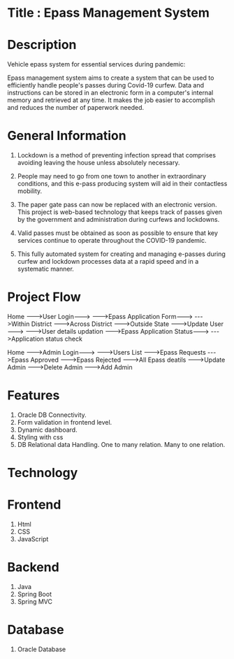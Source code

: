 # Title : Epass Management System


# Description

Vehicle epass system for essential services during pandemic:

Epass management system aims to create a system that can be used to efficiently handle people's passes during Covid-19 curfew. Data and instructions can be stored in an electronic form in a computer's internal memory and retrieved at any time. It makes the job easier to accomplish and reduces the number of paperwork needed.

# General Information

1. Lockdown is a method of preventing infection spread that comprises avoiding leaving the house unless absolutely necessary. 

2. People may need to go from one town to another in extraordinary conditions, and this e-pass producing system will aid in their contactless mobility. 

3. The paper gate pass can now be replaced with an electronic version. This project is  web-based technology that keeps track of passes given by the government and administration during curfews and lockdowns.

4. Valid passes must be obtained as soon as possible to ensure that key services continue to operate throughout the COVID-19 pandemic.

5. This fully automated system for creating and managing e-passes during curfew and lockdown processes data at a rapid speed and in a systematic manner.

# Project Flow

Home --->User Login---> 
                   --->Epass Application Form--->
                                             --->Within District
                                             --->Across District
                                             --->Outside State
                   --->Update User --->
                                   --->User details updation
                   --->Epass Application Status--->
                                               --->Application status check


Home --->Admin Login--->
                    --->Users List
                    --->Epass Requests
                    --->Epass Approved
                    --->Epass Rejected
                    --->All Epass deatils
                    --->Update Admin
                    --->Delete Admin
                    --->Add Admin

# Features

1. Oracle DB Connectivity.  
2. Form validation in frontend level.
3. Dynamic dashboard. 
4. Styling with css
5. DB Relational data Handling.
   One to many relation. 
   Many to one relation.  

# Technology

# Frontend

1. Html  
2. CSS
3. JavaScript

# Backend

1. Java 
2. Spring Boot
3. Spring MVC

# Database

1. Oracle Database
